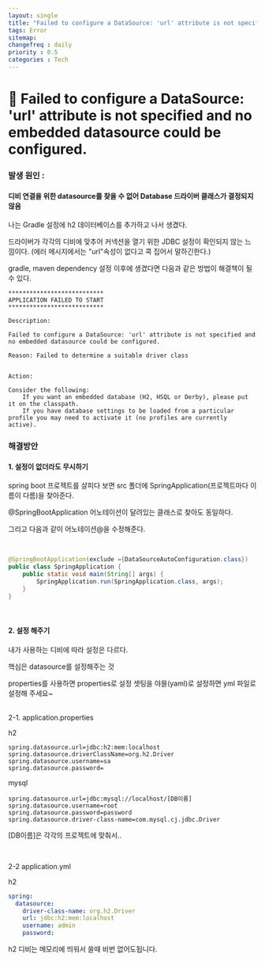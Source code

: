 ```yaml
---
layout: single
title: "Failed to configure a DataSource: 'url' attribute is not specified and no embedded datasource could be configured."
tags: Error
sitemap:
changefreq : daily
priority : 0.5
categories : Tech
---
```

# 📘 Failed to configure a DataSource: 'url' attribute is not specified and no embedded datasource could be configured. 

### 발생 원인 : 
#### 디비 연결을 위한 datasource를 찾을 수 없어 Database 드라이버 클래스가 결정되지 않음

나는 Gradle 설정에 h2 데이터베이스를 추가하고 나서 생겼다.

드라이버가 각각의 디비에 맞추어 커넥션을 열기 위한 JDBC 설정이 확인되지 않는 느낌이다.
(에러 메시지에서는 "url"속성이 없다고 콕 집어서 말하긴한다.)

gradle, maven dependency 설정 이후에 생겼다면 다음과 같은 방법이 해결책이 될 수 있다.


```
***************************
APPLICATION FAILED TO START
***************************

Description:

Failed to configure a DataSource: 'url' attribute is not specified and no embedded datasource could be configured.

Reason: Failed to determine a suitable driver class


Action:

Consider the following:
    If you want an embedded database (H2, HSQL or Derby), please put it on the classpath.
    If you have database settings to be loaded from a particular profile you may need to activate it (no profiles are currently active).
```

### 해결방안 

#### 1. 설정이 없더라도 무시하기

spring boot 프로젝트를 살피다 보면 src 폴더에 SpringApplication(프로젝트마다 이름이 다름)을 찾아준다.  

@SpringBootApplication 어노테이션이 달려있는 클래스로 찾아도 동일하다.

그리고 다음과 같이 어노테이션@을 수정해준다.  

<br>  

```java
@SpringBootApplication(exclude ={DataSourceAutoConfiguration.class})
public class SpringApplication {
	public static void main(String[] args) {
		SpringApplication.run(SpringApplication.class, args);
	}
}

```  

<br>  

#### 2. 설정 해주기

내가 사용하는 디비에 따라 설정은 다르다.   

핵심은 datasource를 설정해주는 것

properties를 사용하면 properties로 설정 셋팅을 야믈(yaml)로 설정하면 yml 파일로 설정해 주세요~

<br>  
2-1. application.properties  

h2
```properties
spring.datasource.url=jdbc:h2:mem:localhost
spring.datasource.driverClassName=org.h2.Driver
spring.datasource.username=sa
spring.datasource.password=
```


mysql
```properties
spring.datasource.url=jdbc:mysql://localhost/[DB이름]
spring.datasource.username=root
spring.datasource.password=password
spring.datasource.driver-class-name=com.mysql.cj.jdbc.Driver
```
[DB이름]은 각각의 프로젝트에 맞춰서..

<br>  

2-2 application.yml

h2
```yaml
spring:
  datasource:
    driver-class-name: org.h2.Driver
    url: jdbc:h2:mem:localhost
    username: admin
    password:
```
h2 디비는 메모리에 띄워서 쓸때 비번 없어도됩니다.





